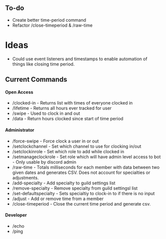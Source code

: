 
## To-do
- Create better time-period command
- Refactor /close-timeperiod & /raw-time

# Ideas
- Could use event listeners and timestamps to enable automation of things like closing time period.

## Current Commands
#### Open Access
- /clocked-in - Returns list with times of everyone clocked in
- /lifetime - Returns all hours ever tracked for user
- /swipe - Used to clock in and out
- /data - Return hours clocked since start of time period

#### Administrator
- /force-swipe - Force clock a user in or out
- /setclockchannel - Set which channel to use for clocking in/out
- /setclockinrole - Set which role to add while clocked in
- /setmanageclockrole - Set role which will have admin level access to bot - Only usable by discord admin
- /raw-time - Totals milliseconds for each member with data between two given dates and generates CSV. Does not account for specialties or adjustments.
- /add-specialty - Add specialty to guild settings list
- /remove-specialty - Remove specialty from guild settingsl list
- /set-defaultspecialty - Sets specialtiy to clock-in to if there is no input
- /adjust - Add or remove time from a member
- /close-timeperiod - Close the current time period and generate csv.

#### Developer
- /echo
- /ping